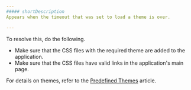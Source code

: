 ```yaml
---
##### shortDescription
Appears when the timeout that was set to load a theme is over.

---
```

To resolve this, do the following.

- Make sure that the CSS files with the required theme are added to the application.
- Make sure that the CSS files have valid links in the application's main page.

For details on themes, refer to the [Predefined Themes](/concepts/60%20Themes/10%20Predefined%20Themes '/Documentation/Guide/Themes/Predefined_Themes/') article.